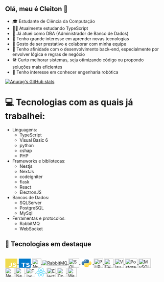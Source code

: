 ## Olá, meu é Cleiton 👋
- 🎓 Estudante de Ciência da Computação
- 👨‍💻 Atualmente estudando TypeScript
- 💾 Já atuei como DBA (Administrador de Banco de Dados)
- 🚀 Tenho grande interesse em aprender novas tecnologias
- 🤝 Gosto de ser prestativo e colaborar com minha equipe
- 🧠 Tenho afinidade com o desenvolvimento back-end, especialmente por envolver lógica e regras de negócio
- 🛠️ Curto melhorar sistemas, seja otimizando código ou propondo soluções mais eficientes
- 🤖 Tenho interesse em conhecer engenharia robótica

[![Anurag's GitHub stats](https://github-readme-stats.vercel.app/api?username=Cleiton-Aparecido&show_icons=true&theme=radical)](https://github.com/anuraghazra/github-readme-stats)

# 💻 Tecnologias com as quais já trabalhei:

- Linguagens:
  - TypeScript
  - Visual Basic 6
  - python
  - cshap
  - PHP
- Frameworks e bibliotecas:
  - Nestjs
  - NextJs
  - codeigniter
  - flask
  - React
  - ElectronJS
- Bancos de Dados:
  - SQLServer
  - PostgreSQL
  - MySql
- Ferramentas e protocolos:
  - RabbitMQ
  - WebSocket  

## 🧩 Tecnologias em destaque
<div style="display: inline_block"><br>
  <!-- JavaScript -->
  <a href="https://developer.mozilla.org/pt-BR/docs/Web/JavaScript" target="_blank">
    <img align="center" title="JavaScript" height="30" width="40" src="https://raw.githubusercontent.com/devicons/devicon/master/icons/javascript/javascript-plain.svg">
  </a>

  <!-- TypeScript -->
  <a href="https://www.typescriptlang.org/" target="_blank">
    <img align="center" title="TypeScript" height="30" width="40" src="https://raw.githubusercontent.com/devicons/devicon/master/icons/typescript/typescript-plain.svg">
  </a>

  <!-- Node.js -->
  <a href="https://nodejs.org" target="_blank">
    <img align="center" title="Node.js" height="30" width="30" src="https://img.icons8.com/fluent/512/node-js.png">
  </a>

  <!-- RabbitMQ -->
  <a href="https://www.rabbitmq.com/" target="_blank">
    <img align="center" title="RabbitMQ" height="30" src="https://static-00.iconduck.com/assets.00/rabbitmq-icon-484x512-s9lfaapn.png">
  </a>

  <!-- SQL Server -->
  <a href="https://learn.microsoft.com/sql/sql-server/" target="_blank">
    <img align="center" title="SQL Server" height="30" width="35" src="https://brandlogos.net/wp-content/uploads/2025/03/microsoft_sql_server-logo_brandlogos.net_wykhq.png">
  </a>

  <!-- Python -->
  <a href="https://www.python.org/" target="_blank">
    <img align="center" title="Python" height="30" width="40" src="https://raw.githubusercontent.com/devicons/devicon/master/icons/python/python-original.svg">
  </a>

  <!-- PHP -->
  <a href="https://www.php.net/" target="_blank">
    <img align="center" title="PHP" height="30" width="30" src="https://cdn-icons-png.flaticon.com/512/5968/5968389.png">
  </a>

  <!-- C# -->
  <a href="https://learn.microsoft.com/dotnet/csharp/" target="_blank">
    <img align="center" title="C#" height="30" width="30" src="https://cdn.jsdelivr.net/gh/devicons/devicon/icons/csharp/csharp-original.svg">
  </a>

  <!-- Visual Basic 6 (ícone genérico do Visual Studio) -->
  <a href="https://learn.microsoft.com/previous-versions/visualstudio/visual-basic-6/visual-basic-6.0-documentation" target="_blank">
    <img align="center" title="Visual Basic 6" height="30" width="30" src="https://cdn-icons-png.flaticon.com/512/5968/5968705.png">
  </a>

  <!-- PostgreSQL -->
  <a href="https://www.postgresql.org/" target="_blank">
    <img align="center" title="PostgreSQL" height="30" width="40" src="https://cdn.jsdelivr.net/gh/devicons/devicon/icons/postgresql/postgresql-original.svg">
  </a>

  <!-- MySQL -->
  <a href="https://www.mysql.com/" target="_blank">
    <img align="center" title="MySQL" height="30" width="40" src="https://cdn.jsdelivr.net/gh/devicons/devicon/icons/mysql/mysql-original.svg">
  </a>

  <!-- NestJS -->
  <a href="https://nestjs.com/" target="_blank">
    <img align="center" title="NestJS" height="30" width="30" src="https://nestjs.com/img/logo-small.svg">
  </a>

  <!-- Next.js -->
  <a href="https://nextjs.org/" target="_blank">
    <img align="center" title="Next.js" height="30" width="30" src="https://cdn.jsdelivr.net/gh/devicons/devicon/icons/nextjs/nextjs-line.svg">
  </a>

  <!-- Flask -->
  <a href="https://flask.palletsprojects.com/" target="_blank">
    <img align="center" title="Flask" height="30" width="30" src="https://cdn.jsdelivr.net/gh/devicons/devicon/icons/flask/flask-original.svg">
  </a>

  <!-- React -->
  <a href="https://reactjs.org/" target="_blank">
    <img align="center" title="React" height="30" width="30" src="https://raw.githubusercontent.com/devicons/devicon/master/icons/react/react-original.svg">
  </a>

  <!-- ElectronJS -->
  <a href="https://www.electronjs.org/" target="_blank">
    <img align="center" title="ElectronJS" height="30" width="30" src="https://cdn.jsdelivr.net/gh/devicons/devicon/icons/electron/electron-original.svg">
  </a>

  <!-- CodeIgniter -->
  <a href="https://codeigniter.com/" target="_blank">
    <img align="center" title="CodeIgniter" height="30" width="30" src="https://cdn.jsdelivr.net/gh/devicons/devicon/icons/codeigniter/codeigniter-plain.svg">
  </a>

  <!-- WebSocket (ícone genérico de rede) -->
  <a href="https://developer.mozilla.org/en-US/docs/Web/API/WebSockets_API" target="_blank">
    <img align="center" title="WebSocket" height="30" width="30" src="https://cdn-icons-png.flaticon.com/512/1018/1018548.png">
  </a>
</div>


